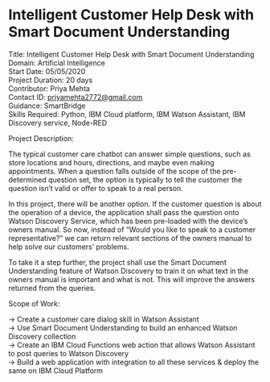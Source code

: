 # Intelligent Customer Help Desk with Smart Document Understanding

Title: Intelligent Customer Help Desk with Smart Document Understanding\
Domain: Artificial Intelligence \
Start Date: 05/05/2020\
Project Duration: 20 days\
Contributor: Priya Mehta \
Contact ID: priyamehta2772@gmail.com\
Guidance: SmartBridge\
Skills Required: Python, IBM Cloud platform, IBM Watson Assistant, IBM Discovery service, Node-RED

Project Description:

The typical customer care chatbot can answer simple questions, such as store locations and hours, directions, and maybe even making appointments. When a question falls outside of the scope of the pre-determined question set, the option is typically to tell the customer the question isn’t valid or offer to speak to a real person.

In this project, there will be another option. If the customer question is about the operation of a device, the application shall pass the question onto Watson Discovery Service, which has been pre-loaded with the device’s owners manual. So now, instead of “Would you like to speak to a customer representative?” we can return relevant sections of the owners manual to help solve our customers’ problems.

To take it a step further, the project shall use the Smart Document Understanding feature of Watson Discovery to train it on what text in the owners manual is important and what is not. This will improve the answers returned from the queries.

Scope of Work:

-> Create a customer care dialog skill in Watson Assistant\
-> Use Smart Document Understanding to build an enhanced Watson Discovery collection\
-> Create an IBM Cloud Functions web action that allows Watson Assistant to post queries to Watson Discovery\
-> Build a web application with integration to all these services & deploy the same on IBM Cloud Platform


